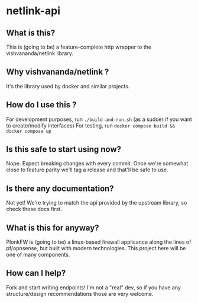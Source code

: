 # netlink-api

## What is this?

This is (going to be) a feature-complete http wrapper to the vishvananda/netlink library.

## Why vishvananda/netlink ?

It's the library used by docker and similar projects.

## How do I use this ?

For development purposes, run `./build-and-run.sh` (as a sudoer if you want to create/modify interfaces)
For testing, run `docker compose build && docker compose up`

## Is this safe to start using now?

Nope. Expect breaking changes with every commit. Once we're somewhat close to feature parity we'll tag a release and that'll be safe to use.

## Is there any documentation?

Not yet! We're trying to match the api provided by the upstream library, so check those docs first.

## What is this for anyway?

PlonkFW is (going to be) a linux-based firewall applicance along the lines of pf/opnsense, but built with modern technologies. This project here will be one of many components.

## How can I help?

Fork and start writing endpoints! I'm not a "real" dev, so if you have any structure/design recommendations those are very welcome.
